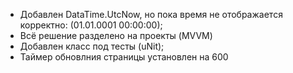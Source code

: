 - Добавлен DataTime.UtcNow, но пока время не отображается корректно: (01.01.0001 00:00:00);
- Всё решение разделено на проекты (MVVM)
- Добавлен класс под тесты (uNit);
- Таймер обновлния страницы установлен на 600
